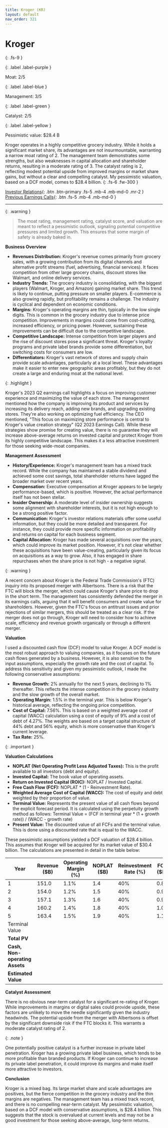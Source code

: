 ```yaml
---
title: Kroger (KR)
layout: default
nav_order: 321
---
```


# Kroger
{: .fs-9 }

{: .label .label-purple }

Moat: 2/5

{: .label .label-blue }

Management: 3/5

{: .label .label-green }

Catalyst: 2/5

{: .label .label-yellow }

Pessimistic value: $28.4 B

Kroger operates in a highly competitive grocery industry. While it holds a significant market share, its advantages are not insurmountable, warranting a narrow moat rating of 2.  The management team demonstrates some strengths, but also weaknesses in capital allocation and shareholder returns, resulting in a moderate rating of 3. The catalyst rating is 2, reflecting modest potential upside from improved margins or market share gains, but without a clear and compelling catalyst.  My pessimistic valuation, based on a DCF model, comes to $28.4 billion.
{: .fs-6 .fw-300 }

[Investor Relations](https://www.google.com/search?q=KR+investor+relations){: .btn .btn-primary .fs-5 .mb-4 .mb-md-0 .mr-2 }
[Previous Earnings Calls](https://discountingcashflows.com/company/KR/transcripts/){: .btn .fs-5 .mb-4 .mb-md-0 }

---

{: .warning } 
>The moat rating, management rating, catalyst score, and valuation are meant to reflect a pessimistic outlook, signaling potential competitive pressures and limited growth. This ensures that some margin of safety is already baked in.


**Business Overview**

* **Revenues Distribution:** Kroger's revenue comes primarily from grocery sales, with a growing contribution from its digital channels and alternative profit streams (fuel, advertising, financial services). It faces competition from other large grocery chains, discount stores like Walmart, and online delivery services.
* **Industry Trends:** The grocery industry is consolidating, with the biggest players (Walmart, Kroger, and Amazon) gaining market share. This trend is likely to continue, putting pressure on smaller players. E-commerce is also growing rapidly, but profitability remains a challenge. The industry is cyclical and dependent on economic conditions.
* **Margins:** Kroger's operating margins are thin, typically in the low single digits. This is common in the grocery industry due to intense price competition. Improvements in margins could come from cost-cutting, increased efficiency, or pricing power. However, sustaining these improvements can be difficult due to the competitive landscape.
* **Competitive Landscape:**  Intense competition from larger players and the rise of discount stores pose a significant threat. Kroger's loyalty programs and private label brands provide some differentiation, but switching costs for consumers are low.
* **Differentiators:**  Kroger's vast network of stores and supply chain provide scale advantages, particularly at a local level. These advantages make it easier to enter new geographic areas profitably, but they do not create a large and enduring moat at the national level.

{: .highlight }

Kroger's 2023 Q2 earnings call highlights a focus on improving customer experience and maximizing the value of each store. The management mentioned how the company is improving its product and services by increasing its delivery reach, adding new brands, and upgrading existing stores. They're also working on optimizing fuel efficiency. The CEO mentioned, "This focus on maximizing store performance is central to Kroger's value creation strategy" (Q2 2023 Earnings Call). While these strategies show promise for creating value, there is no guarantee they will increase above-average returns on invested capital and protect Kroger from its highly competitive landscape.  This makes it a less attractive investment for those seeking wide-moat companies.

**Management Assessment**

* **History/Experience:** Kroger's management team has a mixed track record. While the company has maintained a stable dividend and achieved some cost savings, total shareholder returns have lagged the broader market over recent years. 
* **Compensation:**  Executive compensation at Kroger appears to be largely performance-based, which is positive. However, the actual performance itself has not been stellar.
* **Insider Ownership:** A moderate level of insider ownership suggests some alignment with shareholder interests, but it is not high enough to be a strong positive factor.
* **Communication:** Kroger's investor relations materials offer some useful information, but they could be more detailed and transparent. For instance, they could provide more specific information on profitability and returns on capital for each business segment.
* **Capital Allocation:**  Kroger has made several acquisitions over the years, which could improve its market position. However, it's not clear whether these acquisitions have been value-creating, particularly given its focus on acquisitions as a way to grow.  Also, it has engaged in share repurchases when the share price is not high - a negative signal.



{: .warning }

A recent concern about Kroger is the Federal Trade Commission's (FTC) inquiry into its proposed merger with Albertsons. There is a risk that the FTC will block the merger, which could cause Kroger's share price to drop in the short term. The management has consistently defended the merger in its earnings calls, arguing that it will benefit consumers and create value for shareholders. However, given the FTC's focus on antitrust issues and prior rejections of similar mergers, this should be treated as a clear risk. If the merger does not go through, Kroger will need to consider how to achieve scale, efficiency and revenue growth organically or through a different merger.

**Valuation**

I used a discounted cash flow (DCF) model to value Kroger. A DCF model is the most robust approach to valuing companies, as it focuses on the future cash flows generated by a business. However, it is also sensitive to the input assumptions, especially the growth rate and the cost of capital. To address this sensitivity and given my pessimistic outlook, I made the following conservative assumptions:

* **Revenue Growth:**  2% annually for the next 5 years, declining to 1% thereafter. This reflects the intense competition in the grocery industry and the slow growth of the overall market.
* **Operating Margin:** 1.5% in the terminal year. This is below Kroger's historical average, reflecting the ongoing price competition.
* **Cost of Capital:** 7.56%. This is based on a weighted average cost of capital (WACC) calculation using a cost of equity of 9% and a cost of debt of 4.27%. The weights are based on a target capital structure of 44% debt and 56% equity, which is more conservative than Kroger’s current leverage.
* **Tax Rate:** 25%.

{: .important }

**Valuation Calculations**
* **NOPLAT (Net Operating Profit Less Adjusted Taxes):** This is the profit available to all investors (debt and equity).
* **Invested Capital:** The book value of operating assets.
* **Return on Invested Capital (ROIC):** NOPLAT / Invested Capital.
* **Free Cash Flow (FCF):** NOPLAT * (1 - Reinvestment Rate).
* **Weighted Average Cost of Capital (WACC):** The cost of equity and debt weighted by their proportion of value.
* **Terminal Value:** Represents the present value of all cash flows beyond the explicit forecast period. It is calculated using the perpetuity growth method as follows:
Terminal Value = (FCF in terminal year * (1 + growth rate)) / (WACC - growth rate)
* **Present Value:** The discounted value of all FCFs and the terminal value. This is done using a discounted rate that is equal to the WACC.

These pessimistic assumptions yielded a DCF valuation of $28.4 billion. This assumes that Kroger will be acquired for its market value of $30.4 billion. The calculations are presented in detail in the table below:

| Year | Revenue ($B) | Operating Margin (%) | NOPLAT ($B) | Reinvestment Rate (%) | FCF ($B) | WACC (%) | PV ($B) |
|---|---|---|---|---|---|---|---|
| 1 | 151.0 | 1.1% | 1.4 | 40% | 0.85 | 8.8% | 0.76 |
| 2 | 154.0 | 1.2% | 1.5 | 40% | 0.91 | 8.8% | 0.74 |
| 3 | 157.1 | 1.3% | 1.6 | 40% | 0.97 | 8.8% | 0.73 |
| 4 | 160.2 | 1.4% | 1.8 | 40% | 1.08 | 8.8% | 0.71 |
| 5 | 163.4 | 1.5% | 1.9 | 40% | 1.15 | 8.8% | 0.70 |
| Terminal Value |  |  |  |  |  |  | 21.46 |
| **Total PV** |  |  |  |  |  |  | **25.10** |
| **Cash, Non-operating Assets** |  |  |  |  |  |  | **3.3** |
| **Estimated Value** |  |  |  |  |  |  | **28.4** |


**Catalyst Assessment**

There is no obvious near-term catalyst for a significant re-rating of Kroger. While improvements in margins or digital sales could provide upside, these factors are unlikely to move the needle significantly given the industry headwinds. The potential upside from the merger with Albertsons is offset by the significant downside risk if the FTC blocks it. This warrants a moderate catalyst rating of 2.


{: .note }

One potentially positive catalyst is a further increase in private label penetration. Kroger has a growing private label business, which tends to be more profitable than branded products. If Kroger can continue to increase its private label penetration, it could improve its margins and make itself more attractive to investors.


**Conclusion**

Kroger is a mixed bag. Its large market share and scale advantages are positives, but the fierce competition in the grocery industry and the thin margins are negatives. The management team has a mixed track record, and there is no compelling near-term catalyst. My pessimistic valuation, based on a DCF model with conservative assumptions, is $28.4 billion.  This suggests that the stock is overvalued at current levels and may not be a good investment for those seeking above-average, long-term returns.